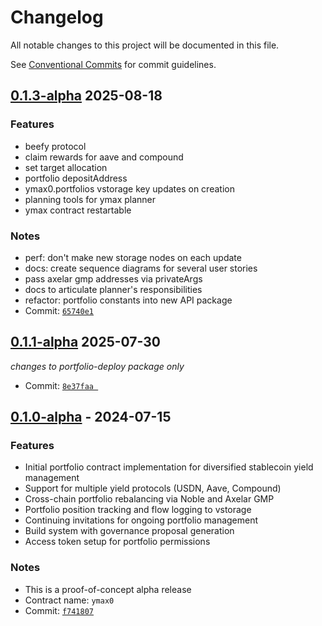 # Changelog

All notable changes to this project will be documented in this file.

See [Conventional Commits](https://conventionalcommits.org/) for commit guidelines.

## [0.1.3-alpha] 2025-08-18

### Features

 - beefy protocol
 - claim rewards for aave and compound
 - set target allocation
 - portfolio depositAddress
 - ymax0.portfolios vstorage key updates on creation
 - planning tools for ymax planner
 - ymax contract restartable

### Notes

 - perf: don't make new storage nodes on each update
 - docs: create sequence diagrams for several user stories
 - pass axelar gmp addresses via privateArgs
 - docs to articulate planner's responsibilities
 - refactor: portfolio constants into new API package
 - Commit: [`65740e1`](https://github.com/Agoric/agoric-sdk/commit/65740e135c794987d86381deef225a83eefcdefd)

[0.1.3-alpha]: https://github.com/Agoric/agoric-sdk/releases/tag/ymax-v0.1.3-alpha

## [0.1.1-alpha] 2025-07-30

_changes to portfolio-deploy package only_

- Commit: [`8e37faa `](https://github.com/Agoric/agoric-sdk/commit/8e37faaf5265f55433fc80e67c8785a66480c7f4)

[0.1.1-alpha]: https://github.com/Agoric/agoric-sdk/releases/tag/ymax-v0.1.1-alpha

## [0.1.0-alpha] - 2024-07-15

### Features

- Initial portfolio contract implementation for diversified stablecoin yield management
- Support for multiple yield protocols (USDN, Aave, Compound)
- Cross-chain portfolio rebalancing via Noble and Axelar GMP
- Portfolio position tracking and flow logging to vstorage
- Continuing invitations for ongoing portfolio management
- Build system with governance proposal generation
- Access token setup for portfolio permissions

### Notes
- This is a proof-of-concept alpha release
- Contract name: `ymax0`
- Commit: [`f741807`](https://github.com/Agoric/agoric-sdk/commit/f741807aff5929acabc007380c4a057882a35147)

[0.1.0-alpha]: https://github.com/Agoric/agoric-sdk/releases/tag/ymax-v0.1-alpha
